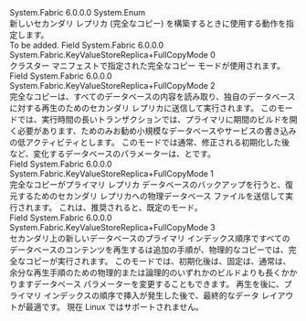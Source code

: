 <Type Name="KeyValueStoreReplica+FullCopyMode" FullName="System.Fabric.KeyValueStoreReplica+FullCopyMode">
  <TypeSignature Language="C#" Value="public enum KeyValueStoreReplica.FullCopyMode" />
  <TypeSignature Language="ILAsm" Value=".class nested public auto ansi sealed KeyValueStoreReplica/FullCopyMode extends System.Enum" />
  <TypeSignature Language="DocId" Value="T:System.Fabric.KeyValueStoreReplica.FullCopyMode" />
  <TypeSignature Language="VB.NET" Value="Public Enum KeyValueStoreReplica.FullCopyMode" />
  <TypeSignature Language="F#" Value="type KeyValueStoreReplica.FullCopyMode = " />
  <AssemblyInfo>
    <AssemblyName>System.Fabric</AssemblyName>
    <AssemblyVersion>6.0.0.0</AssemblyVersion>
  </AssemblyInfo>
  <Base>
    <BaseTypeName>System.Enum</BaseTypeName>
  </Base>
  <Docs>
    <summary>
      <para>新しいセカンダリ レプリカ (完全なコピー) を構築するときに使用する動作を指定します。</para>
    </summary>
    <remarks>To be added.</remarks>
  </Docs>
  <Members>
    <Member MemberName="Default">
      <MemberSignature Language="C#" Value="Default" />
      <MemberSignature Language="ILAsm" Value=".field public static literal valuetype System.Fabric.KeyValueStoreReplica/FullCopyMode Default = int32(0)" />
      <MemberSignature Language="DocId" Value="F:System.Fabric.KeyValueStoreReplica.FullCopyMode.Default" />
      <MemberSignature Language="VB.NET" Value="Default" />
      <MemberSignature Language="F#" Value="Default = 0" Usage="System.Fabric.KeyValueStoreReplica.FullCopyMode.Default" />
      <MemberType>Field</MemberType>
      <AssemblyInfo>
        <AssemblyName>System.Fabric</AssemblyName>
        <AssemblyVersion>6.0.0.0</AssemblyVersion>
      </AssemblyInfo>
      <ReturnValue>
        <ReturnType>System.Fabric.KeyValueStoreReplica+FullCopyMode</ReturnType>
      </ReturnValue>
      <MemberValue>0</MemberValue>
      <Docs>
        <summary>
          <para>クラスター マニフェストで指定された完全なコピー モードが使用されます。</para>
        </summary>
      </Docs>
    </Member>
    <Member MemberName="Logical">
      <MemberSignature Language="C#" Value="Logical" />
      <MemberSignature Language="ILAsm" Value=".field public static literal valuetype System.Fabric.KeyValueStoreReplica/FullCopyMode Logical = int32(2)" />
      <MemberSignature Language="DocId" Value="F:System.Fabric.KeyValueStoreReplica.FullCopyMode.Logical" />
      <MemberSignature Language="VB.NET" Value="Logical" />
      <MemberSignature Language="F#" Value="Logical = 2" Usage="System.Fabric.KeyValueStoreReplica.FullCopyMode.Logical" />
      <MemberType>Field</MemberType>
      <AssemblyInfo>
        <AssemblyName>System.Fabric</AssemblyName>
        <AssemblyVersion>6.0.0.0</AssemblyVersion>
      </AssemblyInfo>
      <ReturnValue>
        <ReturnType>System.Fabric.KeyValueStoreReplica+FullCopyMode</ReturnType>
      </ReturnValue>
      <MemberValue>2</MemberValue>
      <Docs>
        <summary>
          <para>完全なコピーは、すべてのデータベースの内容を読み取り、独自のデータベースに対する再生のためのセカンダリ レプリカに送信して実行されます。 このモードでは、実行時間の長いトランザクションでは、プライマリに期間のビルドを開く必要があります、ためのみお勧め小規模なデータベースやサービスの書き込みの低アクティビティとします。 このモードでは通常、修正される初期化した後など、変化するデータベースのパラメーターは、<see cref="P:System.Fabric.LocalEseStoreSettings.DatabasePageSizeInKB" />と<see cref="P:System.Fabric.LocalEseStoreSettings.LogFileSizeInKB" />です。</para>
        </summary>
      </Docs>
    </Member>
    <Member MemberName="Physical">
      <MemberSignature Language="C#" Value="Physical" />
      <MemberSignature Language="ILAsm" Value=".field public static literal valuetype System.Fabric.KeyValueStoreReplica/FullCopyMode Physical = int32(1)" />
      <MemberSignature Language="DocId" Value="F:System.Fabric.KeyValueStoreReplica.FullCopyMode.Physical" />
      <MemberSignature Language="VB.NET" Value="Physical" />
      <MemberSignature Language="F#" Value="Physical = 1" Usage="System.Fabric.KeyValueStoreReplica.FullCopyMode.Physical" />
      <MemberType>Field</MemberType>
      <AssemblyInfo>
        <AssemblyName>System.Fabric</AssemblyName>
        <AssemblyVersion>6.0.0.0</AssemblyVersion>
      </AssemblyInfo>
      <ReturnValue>
        <ReturnType>System.Fabric.KeyValueStoreReplica+FullCopyMode</ReturnType>
      </ReturnValue>
      <MemberValue>1</MemberValue>
      <Docs>
        <summary>
          <para>完全なコピーがプライマリ レプリカ データベースのバックアップを行うと、復元するためのセカンダリ レプリカへの物理データベース ファイルを送信して実行されます。 これは、推奨されると、既定のモード。</para>
        </summary>
      </Docs>
    </Member>
    <Member MemberName="Rebuild">
      <MemberSignature Language="C#" Value="Rebuild" />
      <MemberSignature Language="ILAsm" Value=".field public static literal valuetype System.Fabric.KeyValueStoreReplica/FullCopyMode Rebuild = int32(3)" />
      <MemberSignature Language="DocId" Value="F:System.Fabric.KeyValueStoreReplica.FullCopyMode.Rebuild" />
      <MemberSignature Language="VB.NET" Value="Rebuild" />
      <MemberSignature Language="F#" Value="Rebuild = 3" Usage="System.Fabric.KeyValueStoreReplica.FullCopyMode.Rebuild" />
      <MemberType>Field</MemberType>
      <AssemblyInfo>
        <AssemblyName>System.Fabric</AssemblyName>
        <AssemblyVersion>6.0.0.0</AssemblyVersion>
      </AssemblyInfo>
      <ReturnValue>
        <ReturnType>System.Fabric.KeyValueStoreReplica+FullCopyMode</ReturnType>
      </ReturnValue>
      <MemberValue>3</MemberValue>
      <Docs>
        <summary>
          <para>セカンダリ上の新しいデータベースのプライマリ インデックス順序ですべてのデータベースのコンテンツを再生するは追加の手順が、物理的なコピーでは、完全なコピーが実行されます。 このモードでは、初期化後は、固定は、通常は、余分な再生手順のための物理的または論理的のいずれかのビルドよりも長くかかりますデータベース パラメーターを変更することもできます。 再生を後に、プライマリ インデックスの順序で挿入が発生した後で、最終的なデータ レイアウトが最適です。 現在 Linux ではサポートされません。</para>
        </summary>
      </Docs>
    </Member>
  </Members>
</Type>
